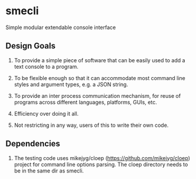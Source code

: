 # smecli
Simple modular extendable console interface

## Design Goals

1. To provide a simple piece of software that can be easily used to add a text console to a program.

2. To be flexible enough so that it can accommodate most command line styles and argument types, e.g. a JSON string.

3. To provide an inter process communication mechanism, for reuse of programs across different languages, platforms, GUIs, etc.

4. Efficiency over doing it all.

5. Not restricting in any way, users of this to write their own code.  

## Dependencies

1. The testing code uses mikejyg/cloep (https://github.com/mikejyg/cloep) project for command line options parsing. The cloep directory needs to be in the same dir as smecli.
